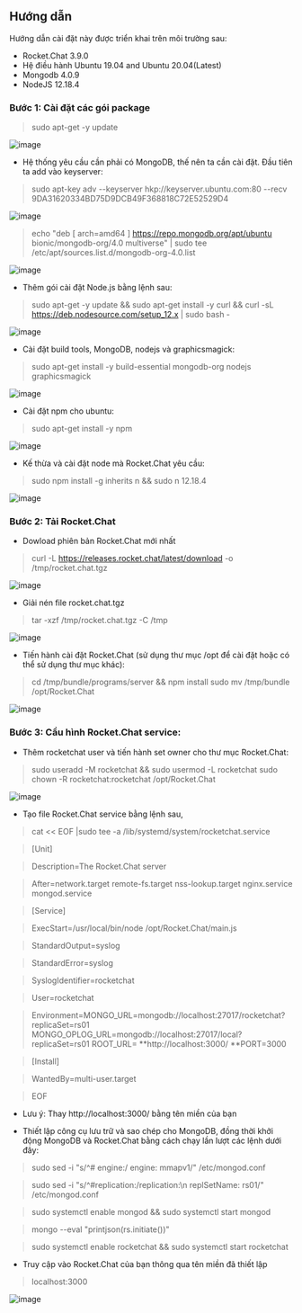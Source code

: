## Hướng dẫn
Hướng dẫn cài đặt này được triển khai trên môi trường sau:
- Rocket.Chat 3.9.0
- Hệ điều hành Ubuntu 19.04 and Ubuntu 20.04(Latest)
- Mongodb 4.0.9
- NodeJS 12.18.4

### Bước 1: Cài đặt các gói package
> sudo apt-get -y update

![image](https://user-images.githubusercontent.com/59860781/137444410-9ff4da78-a9ec-4340-b16b-8cd0ffa3f317.png)

- Hệ thống yêu cầu cần phải có MongoDB, thế nên ta cần cài đặt. Đầu tiên ta add vào keyserver:
> sudo apt-key adv --keyserver hkp://keyserver.ubuntu.com:80 --recv 9DA31620334BD75D9DCB49F368818C72E52529D4

![image](https://user-images.githubusercontent.com/59860781/137444499-d2118731-2542-467d-8662-aefc3590e6df.png)

> echo "deb [ arch=amd64 ] https://repo.mongodb.org/apt/ubuntu bionic/mongodb-org/4.0 multiverse" | sudo tee /etc/apt/sources.list.d/mongodb-org-4.0.list

![image](https://user-images.githubusercontent.com/59860781/137444525-3d76e72d-092b-4deb-9306-cb1cf77001ef.png)

- Thêm gói cài đặt Node.js bằng lệnh sau:

> sudo apt-get -y update && sudo apt-get install -y curl && curl -sL https://deb.nodesource.com/setup_12.x | sudo bash -

![image](https://user-images.githubusercontent.com/59860781/137444640-3715133d-6f54-4a30-9a64-623170766171.png)

- Cài đặt build tools, MongoDB, nodejs và graphicsmagick:

> sudo apt-get install -y build-essential mongodb-org nodejs graphicsmagick

![image](https://user-images.githubusercontent.com/59860781/137444722-20a829ae-929f-4b23-9ef7-e511479cef25.png)

- Cài đặt npm cho ubuntu:

> sudo apt-get install -y npm

![image](https://user-images.githubusercontent.com/59860781/137444838-15554f19-9872-41bd-8219-c244baf01a1e.png)

- Kế thừa và cài đặt node mà Rocket.Chat yêu cầu:

> sudo npm install -g inherits n && sudo n 12.18.4

![image](https://user-images.githubusercontent.com/59860781/137445134-bbeb3172-9158-446b-aef1-58d23c39c139.png)

### Bước 2: Tải Rocket.Chat
- Dowload phiên bản Rocket.Chat mới nhất

> curl -L https://releases.rocket.chat/latest/download -o /tmp/rocket.chat.tgz

![image](https://user-images.githubusercontent.com/59860781/137445513-2fdf1be5-21f1-42ea-8f67-dc6eae796a33.png)

- Giải nén file rocket.chat.tgz

> tar -xzf /tmp/rocket.chat.tgz -C /tmp

![image](https://user-images.githubusercontent.com/59860781/137445547-fb8d8854-db25-47da-81b4-4b6b940bb493.png)

- Tiến hành cài đặt Rocket.Chat (sử dụng thư mục /opt  để cài đặt hoặc có thể sử dụng thư mục khác):

> cd /tmp/bundle/programs/server && npm install
> sudo mv /tmp/bundle /opt/Rocket.Chat

![image](https://user-images.githubusercontent.com/59860781/137445654-000167a3-6172-41eb-9aa6-83de9093bdfe.png)

### Bước 3: Cầu hình Rocket.Chat service:
- Thêm rocketchat user và tiến hành set owner cho thư mục Rocket.Chat:

>  sudo useradd -M rocketchat && sudo usermod -L rocketchat
>  sudo chown -R rocketchat:rocketchat /opt/Rocket.Chat

![image](https://user-images.githubusercontent.com/59860781/137445975-becd0d1c-ba78-421e-a0f7-8331431e39b4.png)

- Tạo file Rocket.Chat service bằng lệnh sau,

> cat << EOF |sudo tee -a /lib/systemd/system/rocketchat.service

> [Unit]

> Description=The Rocket.Chat server

> After=network.target remote-fs.target nss-lookup.target nginx.service mongod.service

> [Service]

> ExecStart=/usr/local/bin/node /opt/Rocket.Chat/main.js

> StandardOutput=syslog

> StandardError=syslog

> SyslogIdentifier=rocketchat

> User=rocketchat

> Environment=MONGO_URL=mongodb://localhost:27017/rocketchat?replicaSet=rs01 MONGO_OPLOG_URL=mongodb://localhost:27017/local?replicaSet=rs01 ROOT_URL= **http://localhost:3000/ **PORT=3000

> [Install]

> WantedBy=multi-user.target

> EOF

- Lưu ý: Thay http://localhost:3000/ bằng tên miền của bạn

- Thiết lập công cụ lưu trữ và sao chép cho MongoDB, đồng thời khởi động MongoDB và Rocket.Chat bằng cách chạy lần lượt các lệnh dưới đây:

> sudo sed -i "s/^#  engine:/  engine: mmapv1/"  /etc/mongod.conf

> sudo sed -i "s/^#replication:/replication:\n  replSetName: rs01/" /etc/mongod.conf

> sudo systemctl enable mongod && sudo systemctl start mongod

> mongo --eval "printjson(rs.initiate())"

> sudo systemctl enable rocketchat && sudo systemctl start rocketchat

- Truy cập vào Rocket.Chat của bạn thông qua tên miền đã thiết lập
> localhost:3000

![image](https://user-images.githubusercontent.com/59860781/137447196-441c69a3-f6c4-487f-bf2d-2db299d90570.png)

